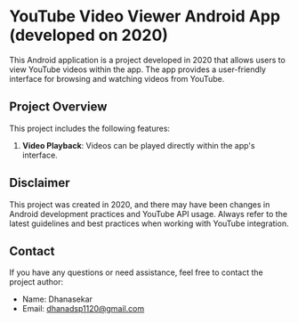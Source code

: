
# YouTube Video Viewer Android App (developed on 2020)

This Android application is a project developed in 2020 that allows users to view YouTube videos within the app. The app provides a user-friendly interface for browsing and watching videos from YouTube.

## Project Overview

This project includes the following features:

1. **Video Playback**: Videos can be played directly within the app's interface.


## Disclaimer

This project was created in 2020, and there may have been changes in Android development practices and YouTube API usage. Always refer to the latest guidelines and best practices when working with YouTube integration.

## Contact

If you have any questions or need assistance, feel free to contact the project author:

- Name: Dhanasekar 
- Email: dhanadsp1120@gmail.com 
